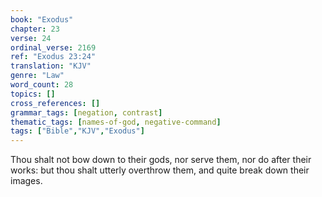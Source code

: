 ```yaml
---
book: "Exodus"
chapter: 23
verse: 24
ordinal_verse: 2169
ref: "Exodus 23:24"
translation: "KJV"
genre: "Law"
word_count: 28
topics: []
cross_references: []
grammar_tags: [negation, contrast]
thematic_tags: [names-of-god, negative-command]
tags: ["Bible","KJV","Exodus"]
---
```

Thou shalt not bow down to their gods, nor serve them, nor do after their works: but thou shalt utterly overthrow them, and quite break down their images.
